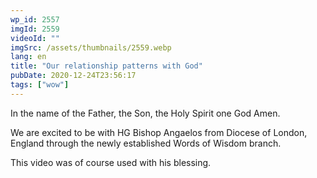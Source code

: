 ```yaml
---
wp_id: 2557
imgId: 2559
videoId: ""
imgSrc: /assets/thumbnails/2559.webp
lang: en
title: "Our relationship patterns with God"
pubDate: 2020-12-24T23:56:17
tags: ["wow"]
---
```


<!-- page: 6 -->

<p>In the name of the Father, the Son, the Holy Spirit one God Amen.</p>
<p>We are excited to be with HG Bishop Angaelos from Diocese of London, England through the newly established Words of Wisdom branch.</p>
<p>This video was of course used with his blessing.</p>
<p>&nbsp;</p>
